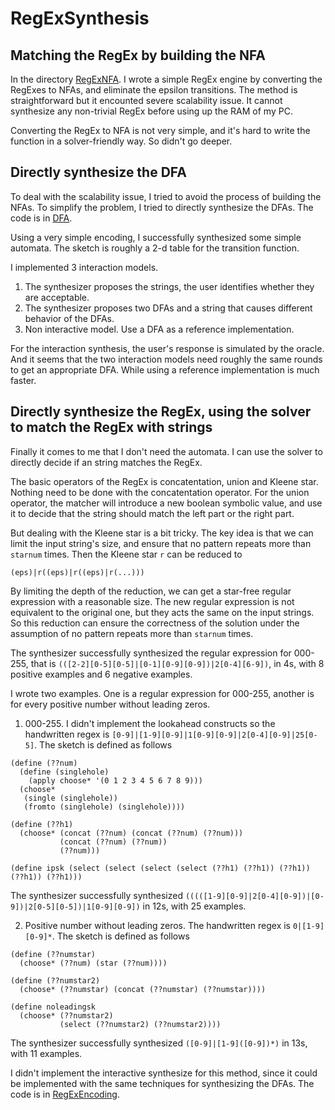 # RegExSynthesis

## Matching the RegEx by building the NFA

In the directory [RegExNFA](./RegExNFA/). I wrote a simple RegEx engine by converting the RegExes to NFAs, and eliminate the epsilon transitions. The method is straightforward but it encounted severe scalability issue. It cannot synthesize any non-trivial RegEx before using up the RAM of my PC.

Converting the RegEx to NFA is not very simple, and it's hard to write the function in a solver-friendly way. So didn't go deeper.

## Directly synthesize the DFA

To deal with the scalability issue, I tried to avoid the process of building the NFAs. To simplify the problem, I tried to directly synthesize the DFAs. The code is in [DFA](./DFA/).

Using a very simple encoding, I successfully synthesized some simple automata. The sketch is roughly a 2-d table for the transition function.

I implemented 3 interaction models.

1. The synthesizer proposes the strings, the user identifies whether they are acceptable.
2. The synthesizer proposes two DFAs and a string that causes different behavior of the DFAs.
3. Non interactive model. Use a DFA as a reference implementation.

For the interaction synthesis, the user's response is simulated by the oracle. And it seems that the two interaction models need roughly the same rounds to get an appropriate DFA. While using a reference implementation is much faster.

## Directly synthesize the RegEx, using the solver to match the RegEx with strings

Finally it comes to me that I don't need the automata. I can use the solver to directly decide if an string matches the RegEx. 

The basic operators of the RegEx is concatentation, union and Kleene star. Nothing need to be done with the concatentation operator. For the union operator, the matcher will introduce a new boolean symbolic value, and use it to decide that the string should match the left part or the right part.

But dealing with the Kleene star is a bit tricky. The key idea is that we can limit the input string's size, and ensure that no pattern repeats more than `starnum` times. Then the Kleene star `r` can be reduced to

```
(eps)|r((eps)|r((eps)|r(...)))
```

By limiting the depth of the reduction, we can get a star-free regular expression with a reasonable size. The new regular expression is not equivalent to the original one, but they acts the same on the input strings. So this reduction can ensure the correctness of the solution under the assumption of no pattern repeats more than `starnum` times.

The synthesizer successfully synthesized the regular expression for 000-255, that is `(([2-2][0-5][0-5]|[0-1][0-9][0-9])|2[0-4][6-9])`, in 4s, with 8 positive examples and 6 negative examples.

I wrote two examples. One is a regular expression for 000-255, another is for every positive number without leading zeros.

1. 000-255. I didn't implement the lookahead constructs so the handwritten regex is `[0-9]|[1-9][0-9]|1[0-9][0-9]|2[0-4][0-9]|25[0-5]`. The sketch is defined as follows

```racket
(define (??num)
  (define (singlehole)
    (apply choose* '(0 1 2 3 4 5 6 7 8 9)))
  (choose*
   (single (singlehole))
   (fromto (singlehole) (singlehole))))
   
(define (??h1)
  (choose* (concat (??num) (concat (??num) (??num)))
           (concat (??num) (??num))
           (??num)))
           
(define ipsk (select (select (select (select (??h1) (??h1)) (??h1)) (??h1)) (??h1)))
```

The synthesizer successfully synthesized `(((([1-9][0-9]|2[0-4][0-9])|[0-9])|2[0-5][0-5])|1[0-9][0-9])` in 12s, with 25 examples.

2. Positive number without leading zeros. The handwritten regex is `0|[1-9][0-9]*`. The sketch is defined as follows

```racket
(define (??numstar)
  (choose* (??num) (star (??num))))

(define (??numstar2)
  (choose* (??numstar) (concat (??numstar) (??numstar))))

(define noleadingsk
  (choose* (??numstar2)
           (select (??numstar2) (??numstar2))))
```

The synthesizer successfully synthesized `([0-9]|[1-9]([0-9])*)` in 13s, with 11 examples.

I didn't implement the interactive synthesize for this method, since it could be implemented with the same techniques for synthesizing the DFAs. The code is in [RegExEncoding](./RegExEncoding/).
